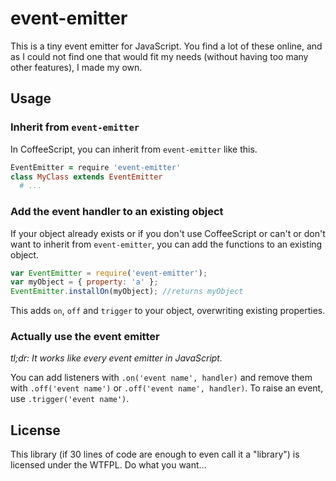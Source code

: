 # event-emitter
This is a tiny event emitter for JavaScript. You find a lot of these online, and
as I could not find one that would fit my needs (without having too many other
features), I made my own.

## Usage
### Inherit from `event-emitter`
In CoffeeScript, you can inherit from `event-emitter` like this.
```coffee
EventEmitter = require 'event-emitter'
class MyClass extends EventEmitter
  # ...
```

### Add the event handler to an existing object
If your object already exists or if you don't use CoffeeScript or can't or don't
want to inherit from `event-emitter`, you can add the functions to an existing
object.
```js
var EventEmitter = require('event-emitter');
var myObject = { property: 'a' };
EventEmitter.installOn(myObject); //returns myObject
```
This adds `on`, `off` and `trigger` to your object, overwriting existing
properties.

### Actually use the event emitter
*tl;dr: It works like every event emitter in JavaScript.*

You can add listeners with `.on('event name', handler)` and remove them with
`.off('event name')` or `.off('event name', handler)`.
To raise an event, use `.trigger('event name')`.

## License
This library (if 30 lines of code are enough to even call it a "library") is
licensed under the WTFPL. Do what you want...
